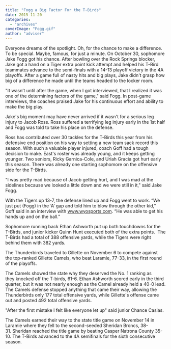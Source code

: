 ```yaml
---
title: "Fogg a Big Factor For the T-Birds"
date: 2015-11-20
categories: 
  - "archives"
coverImage: "Fogg.gif"
author: "adviser"
---
```


Everyone dreams of the spotlight. Oh, for the chance to make a difference. To be special. Maybe, famous, for just a minute. On October 30, sophomore Jake Fogg got his chance. After bowling over the Rock Springs blocker, Jake got a hand on a Tiger extra point kick attempt and helped his T-Bird teammates advance to the semi-finals with a 14-13 playoff victory in the 4A playoffs. After a game full of nasty hits and big plays, Jake didn't grasp how big of a difference he made until the teams headed to the locker room.

"It wasn’t until after the game, when I got interviewed, that I realized it was one of the determining factors of the game," said Fogg. In post-game interviews, the coaches praised Jake for his continuous effort and ability to make the big play.

Jake's big moment may have never arrived if it wasn't for a serious leg injury to Jacob Ross. Ross suffered a terrifying leg injury early in the 1st half and Fogg was told to take his place on the defense.

Ross has contributed over 30 tackles for the T-Birds this year from his defensive end position on his way to setting a new team sack record this season. With such a valuable player injured, coach Goff had a tough decision to make. East's roster was already young, and it keeps getting younger. Two seniors, Ricky Garnica-Cole, and Uriah Gracia got hurt early this season. There was already one starting sophomore on the offensive side for the T-Birds.

"I was pretty mad because of Jacob getting hurt, and I was mad at the sidelines because we looked a little down and we were still in it," said Jake Fogg.

With the Tigers up 13-7, the defense lined up and Fogg went to work. “We just put (Fogg) in the ‘A’ gap and told him to blow through the other kid,” Goff said in an interview with www.wyosports.com. “He was able to get his hands up and on the ball.”

Sophomore running back Ethan Ashworth put up both touchdowns for the T-Birds, and junior kicker Quinn Hunt executed both of the extra points.  The T-Birds had a total of 388 offensive yards, while the Tigers were right behind them with 382 yards.

The Thunderbirds traveled to Gillette on November 6 to compete against the top-ranked Gillette Camels, who beat Laramie, 77-33, in the first round of the playoffs.

The Camels showed the state why they deserved the No. 1 ranking as they knocked off the T-birds, 61-6. Ethan Ashworth scored early in the third quarter, but it was not nearly enough as the Camel already held a 40-0 lead. The Camels defense stopped anything that came their way, allowing the Thunderbirds only 177 total offensive yards, while Gillette's offense came out and posted 492 total offensive yards.

"After the first mistake I felt like everyone let up" said junior Chance Casias.

The Camels earned their way to the state title game on November 14 in Laramie where they fell to the second-seeded Sheridan Broncs, 38-31. Sheridan reached the title game by beating Casper Natrona County 35-10. The T-Birds advanced to the 4A semifinals for the sixth consecutive season.
